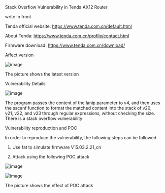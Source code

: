 Stack Overflow Vulnerability in Tenda AX12 Router

write in front

Tenda official website: https://www.tenda.com.cn/default.html

About Tenda: https://www.tenda.com.cn/profile/contact.html

Firmware download: https://www.tenda.com.cn/download/

Affect version

![image](https://user-images.githubusercontent.com/102948391/161495172-905f61f5-ea0b-4012-bef9-55c041df46ca.png)

The picture shows the latest version

Vulnerability Details 

![image](https://user-images.githubusercontent.com/102948391/161495459-ec830546-9db9-4e20-ab2e-6426b355192c.png)

The program passes the content of the lanip parameter to v4, and then uses the sscanf function to format the matched content into the stack of v20, v21, v22, and v23 through regular expressions, without checking the size. There is a stack overflow vulnerability

Vulnerability reproduction and POC

In order to reproduce the vulnerability, the following steps can be followed:

1. Use fat to simulate firmware V15.03.2.21_cn

2. Attack using the following POC attack

![image](https://user-images.githubusercontent.com/102948391/161495855-6604423b-9fd0-4abe-a8f1-c603d0ac6038.png)

![image](https://user-images.githubusercontent.com/102948391/161495894-09dd1887-152b-4c2d-8cf9-4b210d12b99d.png)

The picture shows the effect of POC attack
